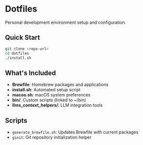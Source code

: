# Dotfiles

Personal development environment setup and configuration.

## Quick Start

```bash
git clone <repo-url>
cd dotfiles
./install.sh
```

## What's Included

- **Brewfile**: Homebrew packages and applications
- **install.sh**: Automated setup script
- **macos.sh**: macOS system preferences
- **bin/**: Custom scripts (linked to ~/bin)
- **llms_context_helpers/**: LLM integration tools

## Scripts

- `generate_brewfile.sh`: Updates Brewfile with current packages
- `ginit`: Git repository initialization helper
